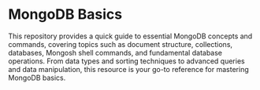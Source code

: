 # MongoDB Basics

This repository provides a quick guide to essential MongoDB concepts and commands, covering topics such as document structure, collections, databases, Mongosh shell commands, and fundamental database operations. From data types and sorting techniques to advanced queries and data manipulation, this resource is your go-to reference for mastering MongoDB basics.


